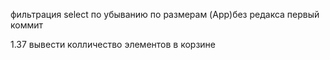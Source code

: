 фильтрация select по убыванию по размерам (App)без редакса первый коммит

1.37
вывести колличество элементов в корзине  

